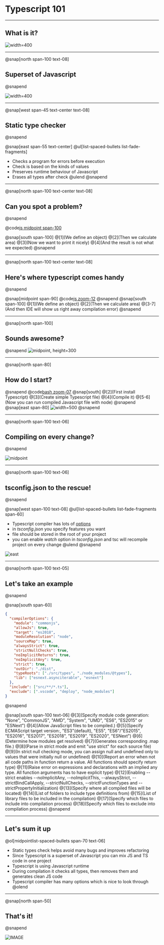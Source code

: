 # Typescript 101

---

## What is it?

![width=400](assets/img/what_is_it.gif)

---
@snap[north span-100 text-08]
## Superset of Javascript
@snapend

![width=400](assets/img/superset.gif)

---

@snap[west span-45 text-center text-08]
## Static type checker
@snapend

@snap[east span-55 text-center]
@ul[list-spaced-bullets list-fade-fragments]
- Checks a program for errors before execution
- Check is based on the kinds of values
- Preserves runtime behaviour of Javascript
- Erases all types after check
@ulend
@snapend

---
@snap[north span-100 text-center text-08]
## Can you spot a problem?
@snapend

@code[js midpoint span-100](src/javascript/misspeled.js)

@snap[south span-100]
@[1](We define an object)
@[2](Then we calculate area)
@[3](Now we want to print it nicely)
@[4](And the result is not what we expected)
@snapend

---
@snap[north span-100 text-center text-08]
## Here's where typescript comes handy
@snapend

@snap[midpoint span-90]
@code[js zoom-12](src/typescript/misspeled.ts)
@snapend
@snap[south span-100]
@[1](We define an object)
@[2](Then we calculate area)
@[3-7](And then IDE will show us right away compilation error)
@snapend

---
@snap[north span-100]
## Sounds awesome?
@snapend
![midpoint, height=300](assets/img/sounds_awesome.gif)

---
@snap[north span-80]
## How do I start?
@snapend
@code[bash zoom-07](src/bash/simplest_ts_file_run.sh)
@snap[south]
@[2](First install Typescript)
@[3](Create simple Typescript file)
@[4](Compile it)
@[5-6](Now you can run compiled Javascript file with node)
@snapend
@snap[east span-80]
![width=500](assets/img/install_typescript.gif)
@snapend

---
@snap[north span-100 text-06]
## Compiling on every change?
@snapend

![midpoint](assets/img/really.gif)

---
@snap[north span-100 text-06]
## tsconfig.json to the rescue!
@snapend

@snap[west span-100 text-08]
@ul[list-spaced-bullets list-fade-fragments span-60]
- Typescript compiler has lots of [options](https://www.typescriptlang.org/docs/handbook/compiler-options.html)
- in _tsconfig.json_ you specify features you want
- file should be stored in the root of your project
- you can enable *watch* option in _tsconfig.json_ and tsc will recompile project on every change
@ulend
@snapend

![east](assets/img/superman.gif)

---
@snap[north span-100 text-05]
## Let's take an example
@snapend

@snap[south span-60]
```json zoom-08
{
  "compilerOptions": {
    "module": "commonjs",
    "allowJs": true,
    "target": "es2018",
    "moduleResolution": "node",
    "sourceMap": true,
    "alwaysStrict": true,
    "strictNullChecks": true,
    "noImplicitReturns": true,
    "noImplicitAny": true,
    "strict": true,
    "outDir": "./dist",
    "typeRoots": ["./src/types", "./node_modules/@types"],
    "lib": ["esnext.asynciterable", "esnext"]
  },
  "include": ["src/**/*.ts"],
  "exclude": [".vscode", "deploy", "node_modules"]
}
```
@snapend


@snap[south span-100 text-06]
@[3](Specify module code generation: "None", "CommonJS", "AMD", "System", "UMD", "ES6", "ES2015" or "ESNext")
@[4](Allow JavaScript files to be compiled.)
@[5](Specify ECMAScript target version:, "ES3"(default), "ES5", "ES6"/"ES2015", "ES2016", "ES2017", "ES2018", "ES2019", "ES2020", "ESNext")
@[6](Determine how modules get resolved)
@[7](Generates corresponding .map file.)
@[8](Parse in strict mode and emit "use strict" for each source file)
@[9](In strict null checking mode, you can assign null and undefined only to values that were initially null or undefined)
@[10](Report an error when not all code paths in function return a value. All functions should specify return type)
@[11](Raise error on expressions and declarations with an implied any type. All function arguments has to have explicit type)
@[12](Enabling --strict enables --noImplicitAny, --noImplicitThis, --alwaysStrict, --strictBindCallApply, --strictNullChecks, --strictFunctionTypes and --strictPropertyInitialization)
@[13](Specify where all compiled files will be located)
@[14](List of folders to include type definitions from)
@[15](List of library files to be included in the compilation)
@[17](Specify which files to include into compilation process)
@[18](Specify which files to exclude into compilation process)
@snapend

--- 
## Let's sum it up
@ol[midpointlist-spaced-bullets span-70 text-06]
   - Static types check helps avoid many bugs and improves refactoring
   - Since Typescript is a superset of Javascript you can mix JS and TS code in one project
   - Typescript is using Javascript runtime
   - During compilation it checks all types, then removes them and generates clean JS code   
   - Typescript compiler has many options which is nice to look through
@olend

---
@snap[north span-50]
## That's it!
@snapend

![IMAGE](assets/img/thanks.gif)